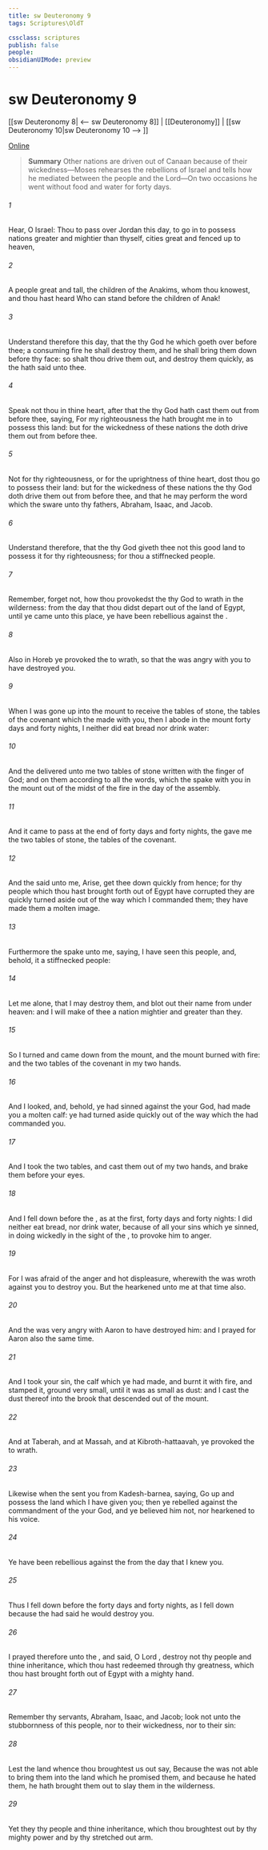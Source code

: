 ```yaml
---
title: sw Deuteronomy 9
tags: Scriptures\OldT

cssclass: scriptures
publish: false
people:
obsidianUIMode: preview
---
```


# sw Deuteronomy 9
[[sw Deuteronomy 8| <-- sw Deuteronomy 8]] | [[Deuteronomy]] | [[sw Deuteronomy 10|sw Deuteronomy 10 --> ]]

[Online](https://churchofjesuschrist.org/study/scriptures/ot/deut/9?lang=eng)

> __Summary__
Other nations are driven out of Canaan because of their wickedness—Moses rehearses the rebellions of Israel and tells how he mediated between the people and the Lord—On two occasions he went without food and water for forty days.

###### 1 
Hear, O Israel: Thou  to pass over Jordan this day, to go in to possess nations greater and mightier than thyself, cities great and fenced up to heaven,

###### 2 
A people great and tall, the children of the Anakims, whom thou knowest, and  thou hast heard  Who can stand before the children of Anak!

###### 3 
Understand therefore this day, that the  thy God  he which goeth over before thee;  a consuming fire he shall destroy them, and he shall bring them down before thy face: so shalt thou drive them out, and destroy them quickly, as the  hath said unto thee.

###### 4 
Speak not thou in thine heart, after that the  thy God hath cast them out from before thee, saying, For my righteousness the  hath brought me in to possess this land: but for the wickedness of these nations the  doth drive them out from before thee.

###### 5 
Not for thy righteousness, or for the uprightness of thine heart, dost thou go to possess their land: but for the wickedness of these nations the  thy God doth drive them out from before thee, and that he may perform the word which the  sware unto thy fathers, Abraham, Isaac, and Jacob.

###### 6 
Understand therefore, that the  thy God giveth thee not this good land to possess it for thy righteousness; for thou  a stiffnecked people.

###### 7 
Remember,  forget not, how thou provokedst the  thy God to wrath in the wilderness: from the day that thou didst depart out of the land of Egypt, until ye came unto this place, ye have been rebellious against the .

###### 8 
Also in Horeb ye provoked the  to wrath, so that the  was angry with you to have destroyed you.

###### 9 
When I was gone up into the mount to receive the tables of stone,  the tables of the covenant which the  made with you, then I abode in the mount forty days and forty nights, I neither did eat bread nor drink water:

###### 10 
And the  delivered unto me two tables of stone written with the finger of God; and on them  according to all the words, which the  spake with you in the mount out of the midst of the fire in the day of the assembly.

###### 11 
And it came to pass at the end of forty days and forty nights,  the  gave me the two tables of stone,  the tables of the covenant.

###### 12 
And the  said unto me, Arise, get thee down quickly from hence; for thy people which thou hast brought forth out of Egypt have corrupted  they are quickly turned aside out of the way which I commanded them; they have made them a molten image.

###### 13 
Furthermore the  spake unto me, saying, I have seen this people, and, behold, it  a stiffnecked people:

###### 14 
Let me alone, that I may destroy them, and blot out their name from under heaven: and I will make of thee a nation mightier and greater than they.

###### 15 
So I turned and came down from the mount, and the mount burned with fire: and the two tables of the covenant  in my two hands.

###### 16 
And I looked, and, behold, ye had sinned against the  your God,  had made you a molten calf: ye had turned aside quickly out of the way which the  had commanded you.

###### 17 
And I took the two tables, and cast them out of my two hands, and brake them before your eyes.

###### 18 
And I fell down before the , as at the first, forty days and forty nights: I did neither eat bread, nor drink water, because of all your sins which ye sinned, in doing wickedly in the sight of the , to provoke him to anger.

###### 19 
For I was afraid of the anger and hot displeasure, wherewith the  was wroth against you to destroy you. But the  hearkened unto me at that time also.

###### 20 
And the  was very angry with Aaron to have destroyed him: and I prayed for Aaron also the same time.

###### 21 
And I took your sin, the calf which ye had made, and burnt it with fire, and stamped it,  ground  very small,  until it was as small as dust: and I cast the dust thereof into the brook that descended out of the mount.

###### 22 
And at Taberah, and at Massah, and at Kibroth-hattaavah, ye provoked the  to wrath.

###### 23 
Likewise when the  sent you from Kadesh-barnea, saying, Go up and possess the land which I have given you; then ye rebelled against the commandment of the  your God, and ye believed him not, nor hearkened to his voice.

###### 24 
Ye have been rebellious against the  from the day that I knew you.

###### 25 
Thus I fell down before the  forty days and forty nights, as I fell down  because the  had said he would destroy you.

###### 26 
I prayed therefore unto the , and said, O Lord , destroy not thy people and thine inheritance, which thou hast redeemed through thy greatness, which thou hast brought forth out of Egypt with a mighty hand.

###### 27 
Remember thy servants, Abraham, Isaac, and Jacob; look not unto the stubbornness of this people, nor to their wickedness, nor to their sin:

###### 28 
Lest the land whence thou broughtest us out say, Because the  was not able to bring them into the land which he promised them, and because he hated them, he hath brought them out to slay them in the wilderness.

###### 29 
Yet they  thy people and thine inheritance, which thou broughtest out by thy mighty power and by thy stretched out arm.

